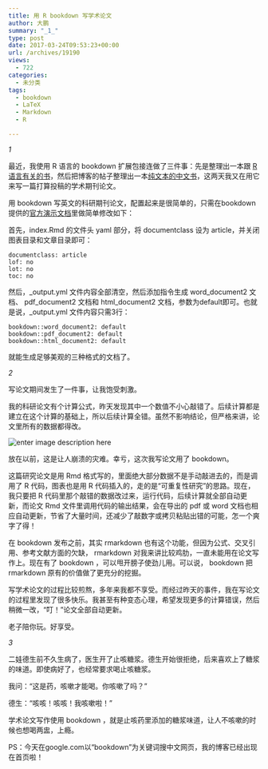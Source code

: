 ```yaml
---
title: 用 R bookdown 写学术论文
author: 大鹏
summary: "_1_"
type: post
date: 2017-03-24T09:53:23+00:00
url: /archives/19190
views:
  - 722
categories:
  - 未分类
tags:
  - bookdown
  - LaTeX
  - Markdown
  - R

---
```

_1_

最近，我使用 R 语言的 bookdown 扩展包接连做了三件事：先是整理出一本跟 [R 语言有关的书][1]，然后把博客的帖子整理出一本[纯文本的中文书][2]，这两天我又在用它来写一篇打算投稿的学术期刊论文。

用 bookdown 写英文的科研期刊论文，配置起来是很简单的，只需在bookdown提供的[官方演示文档][3]里做简单修改如下：

首先，index.Rmd 的文件头 yaml 部分，将 documentclass 设为 article，并关闭图表目录和文章目录即可：

    documentclass: article
    lof: no
    lot: no
    toc: no
    

然后，_output.yml 文件内容全部清空，然后添加指令生成 word&#95;document2 文档、 pdf&#95;document2 文档和 html&#95;document2 文档，参数为default即可。也就是说，&#95;output.yml 文件内容只需3行：

    bookdown::word_document2: default 
    bookdown::pdf_document2: default
    bookdown::html_document2: default
    

就能生成足够美观的三种格式的文档了。

_2_

写论文期间发生了一件事，让我饱受刺激。

我的科研论文有个计算公式，昨天发现其中一个数值不小心敲错了。后续计算都是建立在这个计算的基础上，所以后续计算全错。虽然不影响结论，但严格来讲，论文里所有的数据都得改。

![enter image description here][4]

放在以前，这是让人崩溃的灾难。幸亏，这次我写论文用了 bookdown。

这篇研究论文是用 Rmd 格式写的，里面绝大部分数据不是手动敲进去的，而是调用了 R 代码，图表也是用 R 代码插入的，走的是“可重复性研究”的思路。现在，我只要把 R 代码里那个敲错的数据改过来，运行代码，后续计算就全部自动更新，而论文 Rmd 文件里调用代码的输出结果，会在导出的 pdf 或 word 文档也相应自动更新，节省了大量时间，还减少了敲数字或拷贝粘贴出错的可能，怎一个爽字了得！

在 bookdown 发布之前，其实 rmarkdown 也有这个功能，但因为公式、交叉引用、参考文献方面的欠缺， rmarkdown 对我来讲比较鸡肋，一直未能用在论文写作上。现在有了 bookdown ，可以甩开膀子使劲儿用。可以说， bookdown 把 rmarkdown 原有的价值做了更充分的挖掘。

写学术论文的过程比较煎熬，多年来我都不享受。而经过昨天的事件，我在写论文的过程里发现了很多快乐。我甚至有种变态心理，希望发现更多的计算错误，然后稍微一改，“叮！”论文全部自动更新。

老子陪你玩。好享受。

_3_

二娃德生前不久生病了，医生开了止咳糖浆。德生开始很拒绝，后来喜欢上了糖浆的味道。即使病好了，也经常要求喝止咳糖浆。

我问：“这是药，咳嗽才能喝。你咳嗽了吗？”

德生：“咳咳！咳咳！我咳嗽啦！”

学术论文写作使用 bookdown ，就是止咳药里添加的糖浆味道，让人不咳嗽的时候也想喝两盅，上瘾。

PS：今天在google.com以“bookdown”为关键词搜中文网页，我的博客已经出现在首页啦！

 [1]: http://pzhao.org/archives/19122
 [2]: http://pzhao.org/archives/19150
 [3]: https://github.com/rstudio/bookdown-demo
 [4]: https://blogs.helmholtz.de/hejus/wp-content/uploads/sites/15/2014/10/writinghardwork.jpg
